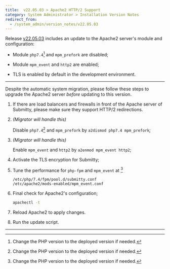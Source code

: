```yaml
---
title:  v22.05.03 > Apache2 HTTP/2 Support
category: System Administrator > Installation Version Notes
redirect_from:
  - /system_admin/version_notes/v22.05.03
---
```


Release [v22.05.03](https://github.com/Submitty/Submitty/releases/v22.05.03)
includes an update to the Apache2 server's module and configuration:

- Module `php7.4`[^PHP] and `mpm_prefork` are disabled;

- Module `mpm_event` and `http2` are enabled;

- TLS is enabled by default in the development environment.

---

Despite the automatic system migration, please follow these steps to
upgrade the Apache2 server *before* updating to this version.

1. If there are load balancers and firewalls in front of the Apache
   server of Submitty, please make sure they support HTTP/2 redirections.

2. *(Migrator will handle this)*

   Disable `php7.4`[^PHP] and `mpm_prefork` by `a2dismod php7.4 mpm_prefork`;

3. *(Migrator will handle this)*

   Enable `mpm_event` and `http2` by `a2enmod mpm_event http2`;

4. Activate the TLS encryption for Submitty;

5. Tune the performance for `php-fpm` and `mpm_event` at [^PHP]
   ```
   /etc/php/7.4/fpm/pool.d/submitty.conf
   /etc/apache2/mods-enabled/mpm_event.conf
   ```

6. Final check for Apache2's configuration;
   ```sh
   apachectl -t
   ```

7. Reload Apache2 to apply changes.

8. Run the update script.

---

[^PHP]: Change the PHP version to the deployed version if needed.
